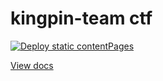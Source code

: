 # kingpin-team ctf

[![Deploy static contentPages](https://github.com/grigory51/kingpin-ctf/actions/workflows/pages.yml/badge.svg)](https://grigory51.github.io/kingpin-ctf/)

[View docs](https://grigory51.github.io/kingpin-ctf/)

